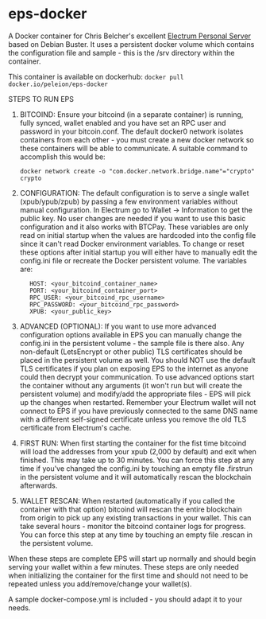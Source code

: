 # eps-docker 
A Docker container for Chris Belcher's excellent [Electrum Personal Server](https://github.com/chris-belcher/electrum-personal-server) based on Debian Buster. It uses a persistent docker volume which contains the configuration file and sample - this is the /srv directory within the container.

This container is available on dockerhub:
`docker pull docker.io/peleion/eps-docker`

STEPS TO RUN EPS

1. BITCOIND: Ensure your bitcoind (in a separate container) is running, fully synced, wallet enabled and you have set an RPC user and password in your bitcoin.conf. The default docker0 network isolates containers from each other - you must create a new docker network so these containers will be able to communicate. A suitable command to accomplish this would be:

   `docker network create -o "com.docker.network.bridge.name"="crypto" crypto`

2. CONFIGURATION: The default configuration is to serve a single wallet (xpub/ypub/zpub) by passing a few environment variables without manual configuration. In Electrum go to Wallet -> Information to get the public key. No user changes are needed if you want to use this basic configuration and it also works with BTCPay. These variables are only read on initial startup when the values are hardcoded into the config file since it can't read Docker environment variables. To change or reset these options after initial startup you will either have to manually edit the config.ini file or recreate the Docker persistent volume. The variables are: 
```
      HOST: <your_bitcoind_container_name>
      PORT: <your_bitcoind_container_port>
      RPC_USER: <your_bitcoind_rpc_username>
      RPC_PASSWORD: <your_bitcoind_rpc_password>
      XPUB: <your_public_key> 
```
3. ADVANCED (OPTIONAL): If you want to use more advanced configuration options available in EPS you can manually change the config.ini in the persistent volume - the sample file is there also. Any non-default (LetsEncrypt or other public) TLS certificates should be placed in the persistent volume as well. You should NOT use the default TLS certificates if you plan on exposing EPS to the internet as anyone could then decrypt your communication. To use advanced options start the container without any arguments (it won't run but will create the persistent volume) and modify/add the appropriate files - EPS will pick up the changes when restarted. Remember your Electrum wallet will not connect to EPS if you have previously connected to the same DNS name with a different self-signed certificate unless you remove the old TLS certificate from Electrum's cache. 

4. FIRST RUN: When first starting the container for the fist time bitcoind will load the addresses from your xpub (2,000 by default) and exit when finished. This may take up to 30 minutes. You can force this step at any time if you've changed the config.ini by touching an empty file .firstrun in the persistent volume and it will automatically rescan the blockchain afterwards.

5. WALLET RESCAN: When restarted (automatically if you called the container with that option) bitcoind will rescan the entire blockchain from origin to pick up any existing transactions in your wallet. This can take several hours - monitor the bitcoind container logs for progress. You can force this step at any time by touching an empty file .rescan in the persistent volume.

When these steps are complete EPS will start up normally and should begin serving your wallet within a few minutes. These steps are only needed when initializing the container for the first time and should not need to be repeated unless you add/remove/change your wallet(s). 

A sample docker-compose.yml is included - you should adapt it to your needs.
